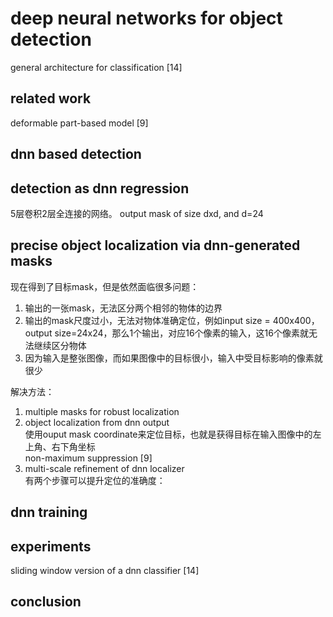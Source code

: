 # deep neural networks for object detection

general architecture for classification [14]

## related work
deformable part-based model [9]

## dnn based detection

## detection as dnn regression
5层卷积2层全连接的网络。
output mask of size dxd, and d=24

## precise object localization via dnn-generated masks
现在得到了目标mask，但是依然面临很多问题：
1. 输出的一张mask，无法区分两个相邻的物体的边界
2. 输出的mask尺度过小，无法对物体准确定位，例如input size = 400x400，output size=24x24，那么1个输出，对应16个像素的输入，这16个像素就无法继续区分物体
3. 因为输入是整张图像，而如果图像中的目标很小，输入中受目标影响的像素就很少

解决方法：
1. multiple masks for robust localization  
2. object localization from dnn output  
使用ouput mask coordinate来定位目标，也就是获得目标在输入图像中的左上角、右下角坐标  
non-maximum suppression [9]
3. multi-scale refinement of dnn localizer  
有两个步骤可以提升定位的准确度：

## dnn training

## experiments
sliding window version of a dnn classifier [14]

## conclusion